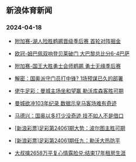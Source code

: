 ## 新浪体育新闻 
### 2024-04-18

+ [附加赛-湖人险胜鹈鹕晋级季后赛 首轮对阵掘金](https://sports.sina.com.cn/basketball/nba/2024-04-17/doc-inasazyc2063220.shtml)

+ [欧冠-姆巴佩双响登贝莱破门 大巴黎总比分6-4巴萨](https://sports.sina.com.cn/g/laliga/2024-04-17/doc-inasavsh8901471.shtml)

+ [附加赛-国王大胜勇士会师鹈鹕 勇士无缘季后赛](https://sports.sina.com.cn/basketball/nba/2024-04-17/doc-inaschha8746384.shtml)

+ [解密：国奥派守门员打中锋? 1场预谋已久的部署](https://sports.sina.com.cn/china/2024-04-17/doc-inaschha8726494.shtml)

+ [佬牛足彩：曼城主场坐和望赢 勒沃库森客胜可期](https://sports.sina.com.cn/l/2024-04-17/doc-inasazyc2070038.shtml)

+ [曼城欲冲103年纪录 数据示皇马客场难有奇迹](https://sports.sina.com.cn/l/2024-04-17/doc-inasavsh8912949.shtml)

+ [马德兴：国奥以多打少没奇迹 技不如人不是借口](https://sports.sina.com.cn/china/2024-04-17/doc-inaschha8725871.shtml)

+ [[新浪彩票]足彩第24061期大势：波尔图主胜可期](https://sports.sina.com.cn/l/2024-04-17/doc-inasavsh8918887.shtml)

+ [[新浪彩票]足彩第24061期任九：勒沃大热防平](https://sports.sina.com.cn/l/2024-04-17/doc-inasavsa0761233.shtml)

+ [大叔擒2658万平复心情露脸兑:结束17年租房生涯](https://sports.sina.com.cn/l/2024-04-17/doc-inasavsf2137056.shtml)

